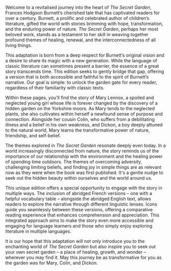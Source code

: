 Welcome to a revitalised journey into the heart of *The Secret Garden*, Frances Hodgson Burnett’s cherished tale that has captivated readers for over a century. Burnett, a prolific and celebrated author of children’s literature, gifted the world with stories brimming with hope, transformation, and the enduring power of nature. *The Secret Garden*, perhaps her most beloved work, stands as a testament to her skill in weaving together profound themes of healing, renewal, and the interconnectedness of all living things.

This adaptation is born from a deep respect for Burnett’s original vision and a desire to share its magic with a new generation. While the language of classic literature can sometimes present a barrier, the essence of a great story transcends time. This edition seeks to gently bridge that gap, offering a version that is both accessible and faithful to the spirit of Burnett’s narrative. Our goal is simple: to unlock the garden gate for every reader, regardless of their familiarity with classic texts.

Within these pages, you’ll find the story of Mary Lennox, a spoiled and neglected young girl whose life is forever changed by the discovery of a hidden garden on the Yorkshire moors. As Mary tends to the neglected plants, she also cultivates within herself a newfound sense of purpose and connection. Alongside her cousin Colin, who suffers from a debilitating illness and a belief in his own weakness, and Dickon, a boy deeply attuned to the natural world, Mary learns the transformative power of nature, friendship, and self-belief.

The themes explored in *The Secret Garden* resonate deeply even today. In a world increasingly disconnected from nature, the story reminds us of the importance of our relationship with the environment and the healing power of spending time outdoors. The themes of overcoming adversity, challenging limiting beliefs, and finding joy in simple things are as relevant now as they were when the book was first published. It's a gentle nudge to seek out the hidden beauty within ourselves and the world around us.

This unique edition offers a special opportunity to engage with the story in multiple ways. The inclusion of abridged French versions – one with a helpful vocabulary table – alongside the abridged English text, allows readers to explore the narrative through different linguistic lenses. Icons guide you seamlessly between these versions, offering a comparative reading experience that enhances comprehension and appreciation. This integrated approach aims to make the story even more accessible and engaging for language learners and those who simply enjoy exploring literature in multiple languages.

It is our hope that this adaptation will not only introduce you to the enchanting world of *The Secret Garden* but also inspire you to seek out your own secret garden – a place of healing, growth, and wonder – wherever you may find it. May this journey be as transformative for you as the garden was for Mary, Colin, and Dickon.
